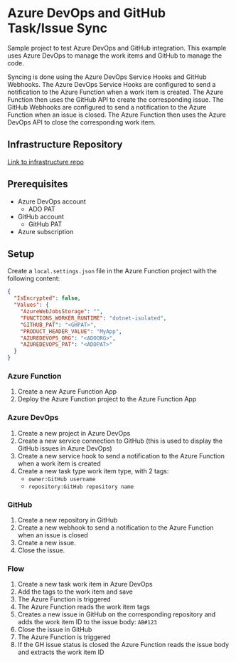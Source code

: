 # Azure DevOps and GitHub Task/Issue Sync

Sample project to test Azure DevOps and GitHub integration.
This example uses Azure DevOps to manage the work items and GitHub to manage the code.

Syncing is done using the Azure DevOps Service Hooks and GitHub Webhooks. 
The Azure DevOps Service Hooks are configured to send a notification to the Azure Function when a work item is created. The Azure Function then uses the GitHub API to create the corresponding issue.
The GitHub Webhooks are configured to send a notification to the Azure Function when an issue is closed. The Azure Function then uses the Azure DevOps API to close the corresponding work item.

## Infrastructure Repository

[Link to infrastructure repo](https://github.com/goncalvesj/iac-templates/tree/master/Bicep)

## Prerequisites

- Azure DevOps account
    - ADO PAT
- GitHub account
    - GitHub PAT
- Azure subscription

## Setup

Create a `local.settings.json` file in the Azure Function project with the following content:

```json
{
  "IsEncrypted": false,
  "Values": {
    "AzureWebJobsStorage": "",
    "FUNCTIONS_WORKER_RUNTIME": "dotnet-isolated",
    "GITHUB_PAT": "<GHPAT>",
    "PRODUCT_HEADER_VALUE": "MyApp",
    "AZUREDEVOPS_ORG": "<ADOORG>",
    "AZUREDEVOPS_PAT": "<ADOPAT>"
  }
}
```

### Azure Function

1. Create a new Azure Function App
2. Deploy the Azure Function project to the Azure Function App

### Azure DevOps

1. Create a new project in Azure DevOps
2. Create a new service connection to GitHub (this is used to display the GitHub issues in Azure DevOps)
3. Create a new service hook to send a notification to the Azure Function when a work item is created
4. Create a new task type work item type, with 2 tags: 
    - `owner:GitHub username`
    - `repository:GitHub repository name`

### GitHub

1. Create a new repository in GitHub
2. Create a new webhook to send a notification to the Azure Function when an issue is closed
3. Create a new issue.
4. Close the issue.

### Flow

1. Create a new task work item in Azure DevOps
2. Add the tags to the work item and save
3. The Azure Function is triggered
4. The Azure Function reads the work item tags
5. Creates a new issue in GitHub on the corresponding repository and adds the work item ID to the issue body: `AB#123`
6. Close the issue in GitHub
7. The Azure Function is triggered
8. If the GH issue status is closed the Azure Function reads the issue body and extracts the work item ID